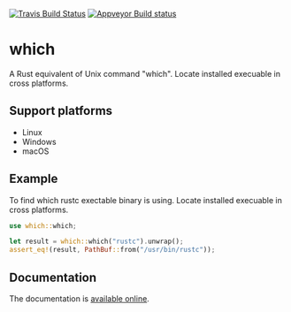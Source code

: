 [![Travis Build Status](https://travis-ci.org/harryfei/which-rs.svg?branch=master)](https://travis-ci.org/harryfei/which-rs)
[![Appveyor Build status](https://ci.appveyor.com/api/projects/status/1y40b135iaixs9x6?svg=true)](https://ci.appveyor.com/project/HarryFei/which-rs)

# which

A Rust equivalent of Unix command "which". Locate installed execuable in cross platforms.

## Support platforms

* Linux
* Windows
* macOS

## Example

To find which rustc exectable binary is using. Locate installed execuable in cross platforms.

``` rust
use which::which;

let result = which::which("rustc").unwrap();
assert_eq!(result, PathBuf::from("/usr/bin/rustc"));

```

## Documentation

The documentation is [available online](https://docs.rs/which/).
